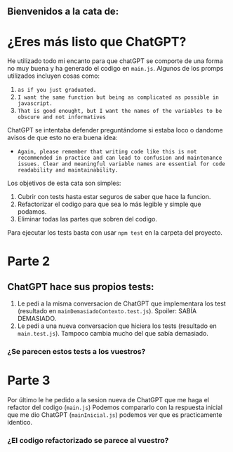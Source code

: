 ## Bienvenidos a la cata de:
# ¿Eres más listo que ChatGPT?

He utilizado todo mi encanto para que chatGPT se comporte de una forma no muy buena y ha generado el codigo en `main.js`.
Algunos de los promps utilizados incluyen cosas como:

1. `as if you just graduated.`
2. `I want the same function but being as complicated as possible in javascript.`
3. `That is good enought, but I want the names of the variables to be obscure and not informatives`

ChatGPT se intentaba defender preguntándome si estaba loco o dandome avisos de que esto no era buena idea:
- `Again, please remember that writing code like this is not recommended in practice and can lead to confusion and maintenance issues. Clear and meaningful variable names are essential for code readability and maintainability.`

Los objetivos de esta cata son simples:
1. Cubrir con tests hasta estar seguros de saber que hace la funcion.
2. Refactorizar el codigo para que sea lo más legible y simple que podamos.
3. Eliminar todas las partes que sobren del codigo.

Para ejecutar los tests basta con usar `npm test` en la carpeta del proyecto.



# Parte 2

## ChatGPT hace sus propios tests:

1. Le pedi a la misma conversacion de ChatGPT que implementara los test (resultado en `mainDemasiadoContexto.test.js`). Spoiler: SABÍA DEMASIADO.
2. Le pedi a una nueva conversacion que hiciera los tests (resultado en `main.test.js`). Tampoco cambia mucho del que sabía demasiado.

### ¿Se parecen estos tests a los vuestros?

# Parte 3

Por último le he pedido a la sesion nueva de ChatGPT que me haga el refactor del codigo (`main.js`)
Podemos compararlo con la respuesta inicial que me dio ChatGPT (`mainInicial.js`) podemos ver que es practicamente identico.

### ¿El codigo refactorizado se parece al vuestro?
